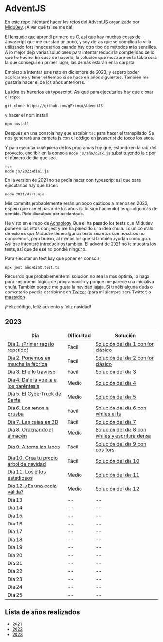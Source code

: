 # AdventJS

En este repo intentaré hacer los retos del [AdventJS](https://adventjs.dev/es) organizado por [MiduDev](https://midu.dev/). ¡A ver qué tal se me da!

El lenguaje que aprendí primero es C, así que hay muchas cosas de Javascript que me cuestan un poco, y soy de las que se complica la vida utilizando fors innecesarios cuando hay otro tipo de métodos más sencillos. A lo mejor dejo varias soluciones para intentar reducir la complejidad de lo que he hecho. En caso de hacerlo, la solución que mostraré en la tabla será la que conseguí en primer lugar, las demás estarán en la carpeta

Empiezo a intentar este reto en diciembre de 2023, y espero poder acordarme y tener el tiempo si se hace en años siguientes. También me gustaría hacer el de los años anteriores.

La idea es hacerlos en typescript. Así que para ejecutarlos hay que clonar el repo:  

```shell
git clone https://github.com/gFrincu/AdventJS
```

y hacer el npm install

```shell
npm install
````

Después en una consola hay que escribir `tsc` para hacer el transpilado. Se nos generará una carpeta js con el código en javascript de todos los años.

Y para ejecutar cualquiera de los programas hay que, estando en la raíz del proyecto,  escribir en la consola `node js/año/diax.js` substituyendo la x por el número de día que sea.

```shell
tsc
node js/2023/dia1.js
```

En la versión de 2021 no se podía hacer con typescript así que para ejecutarlos hay que hacer:

```shell
node 2021/dia1.mjs
```

Mis commits probablemente serán un poco caóticos al menos en 2023, espero que con el pasar de los años (si lo sigo haciendo) tenga algo más de sentido. Pido disculpas por adelantado.

He visto en el repo de [Achaology](https://github.com/achalogy/advent-js-2023/) Que el ha pasado los tests que Midudev pone en los retos con jest y me ha parecido una idea chula. Lo único malo de esto es que Midudev tiene algunos tests secretos que nosotros no conocemos, pero bueno, al menos los que sí también ayudan como guía. Así que intentaré introducirlos también. El advent de 2021 no te muestra los tests, así que de ese no pondré ninguno.

Para ejecutar un test hay que poner en consola

```shell
npx jest año/diaX.test.ts
```

Recuerdo que probablemente mi solución no sea la más óptima, lo hago para mejorar mi lógica de programación y porque me parece una iniciativa chula. También porque me gusta la navidad jajaja. Si tenéis alguna duda o comentario podéis escribirme en [Twitter](https://twitter.com/georgiana_fh) (para mí siempre será Twitter) o [mastodon](https://mastodon.cat/@georgiana_fh)

¡Feliz código, feliz adviento y feliz navidad!

## 2023

| Día | Dificultad | Solución |
| -- | -- | -- |
| [Día 1. ¡Primer regalo repetido!](2023/dia1.md) | Fácil | [Solución del día 1 con for clásico](2023/dia1.ts) |
| [Día 2. Ponemos en marcha la fábrica](2023/dia2.md)  | Fácil | [Solución del día 2 con for clásico](2023/dia2.ts)  |
| [Día 3. El elfo travieso](2023/dia3.md)   | Fácil | [Solución del día 3](2023/dia3.ts)  |
| [Día 4. Dale la vuelta a los paréntesis](2023/dia4.md)   | Medio | [Solución del día 4](2023/dia4.ts)  |
| [Día 5. El CyberTruck de Santa](2023/dia5.md)   | Medio | [Solución del día 5](2023/dia5.ts)  |
| [Día 6. Los renos a prueba](2023/dia6.md)   | Fácil | [Solución del día 6 con whiles e ifs](2023/dia6.ts)  |
| [Día 7. Las cajas en 3D](2023/dia7.md)   | Fácil | [Solución del día 7](2023/dia7.ts)  |
| [Día 8. Ordenando el almacén](2023/dia8.md)  | Medio | [Solución del día 8 con whiles y escritura densa](2023/dia8.ts)  |
| [Día 9. Alterna las luces](2023/dia9.md)  | Fácil | [Solución del día 9 con dos fors](2023/dia9.ts)  |
| [Día 10. Crea tu propio árbol de navidad](2023/dia10.md)  | Fácil | [Solución del día 10](2023/dia10.ts)  |
| [Día 11. Los elfos estudiosos](2023/dia11.md)  | Medio |[Solución del día 11](2023/dia11.ts)  |
| [Día 12. ¿Es una copia válida?](2023/dia12.md)  | Medio |[Solución del día 12](2023/dia12.ts)  |
| Día 13 | -- | -- |
| Día 14 | -- | -- |
| Día 15 | -- | -- |
| Día 16 | -- | -- |
| Día 17 | -- | -- |
| Día 18 | -- | -- |
| Día 19 | -- | -- |
| Día 20 | -- | -- |
| Día 21 | -- | -- |
| Día 22 | -- | -- |
| Día 23 | -- | -- |
| Día 24 | -- | -- |
| Día 25 | -- | -- |

## Lista de años realizados

- [2021](./2021.md)
- [2022](./2022.md)
- [2023](./2023.md)
